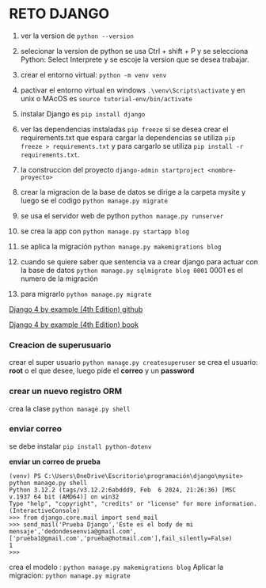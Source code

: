 # RETO DJANGO

1. ver la version de `python --version`

2. selecionar la version de python se usa Ctrl + shift + P  y se selecciona Python: Select Interprete y se escoje la version que se desea trabajar.

3. crear el entorno virtual: `python -m venv venv`

4. pactivar el entorno virtual en windows `.\venv\Scripts\activate` y en unix o MAcOS es `source tutorial-env/bin/activate` 

5. instalar Django es `pip install django`

6.  ver las dependencias instaladas `pip freeze` si se desea crear el requirements.txt que espara cargar la dependencias se utiliza `pip freeze > requirements.txt` y para cargarlo se utiliza `pip install -r requirements.txt`.

7. la construccion del proyecto `django-admin startproject <nombre-proyecto>`

8. crear la migracion de la base de datos se dirige a la carpeta mysite y luego se el codigo `python manage.py migrate`

9. se usa el servidor web de python `python manage.py runserver`

10. se crea la app con `python manage.py startapp blog`

11. se aplica la migración `python manage.py makemigrations blog`

12. cuando se quiere saber que sentencia va a crear django para actuar con la base de datos `python manage.py sqlmigrate blog 0001` 0001 es el numero de la migración

13. para migrarlo `python manage.py migrate` 

[Django 4 by example (4th Edition) github](https://github.com/PacktPublishing/Django-4-by-example)

[Django 4 by example (4th Edition) book](https://books.google.es/books?id=GLaEEAAAQBAJ&pg=PA171&hl=es&source=gbs_selected_pages&cad=1#v=onepage&q&f=false)

### Creacion de superusuario

crear el super usuario `python manage.py createsuperuser`
se crea el usuario: **root** o el que desee, luego pide el **correo**  y un **password**

### crear un nuevo registro ORM

crea la clase `python manage.py shell`

### enviar correo 

se debe instalar `pip install python-dotenv`

**enviar un correo de prueba**

```shell
(venv) PS C:\Users\OneDrive\Escritorio\programación\django\mysite> python manage.py shell
Python 3.12.2 (tags/v3.12.2:6abddd9, Feb  6 2024, 21:26:36) [MSC v.1937 64 bit (AMD64)] on win32
Type "help", "copyright", "credits" or "license" for more information.       
(InteractiveConsole)
>>> from django.core.mail import send_mail
>>> send_mail('Prueba Django','Este es el body de mi mensaje','dedondeseenvia@gmail.com',['prueba1@gmail.com','prueba@hotmail.com'],fail_silently=False)
1
>>>
```

crea el modelo : `python manage.py makemigrations blog`
Aplicar la migracion: `python manage.py migrate`